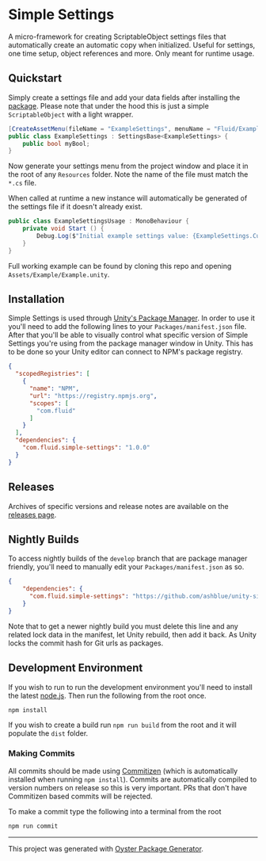 # Simple Settings

A micro-framework for creating ScriptableObject settings files that automatically create an automatic copy when initialized. Useful for settings, one time setup, object references and more. Only meant for runtime usage.

## Quickstart

Simply create a settings file and add your data fields after installing the [package](#installation). Please note that under the hood this is just a simple `ScriptableObject` with a light wrapper.

```c#
[CreateAssetMenu(fileName = "ExampleSettings", menuName = "Fluid/Example Settings")]
public class ExampleSettings : SettingsBase<ExampleSettings> {
    public bool myBool;
}
```

Now generate your settings menu from the project window and place it in the root of any `Resources` folder. Note the name of the file must match the `*.cs` file.
 
When called at runtime a new instance will automatically be generated of the settings file if it doesn't already exist.

```c#
public class ExampleSettingsUsage : MonoBehaviour {
    private void Start () {
        Debug.Log($"Initial example settings value: {ExampleSettings.Current.myBool}");
    }
}
```

Full working example can be found by cloning this repo and opening `Assets/Example/Example.unity`.

## Installation

Simple Settings is used through [Unity's Package Manager](https://docs.unity3d.com/Manual/CustomPackages.html). In order to use it you'll need to add the following lines to your `Packages/manifest.json` file. After that you'll be able to visually control what specific version of Simple Settings you're using from the package manager window in Unity. This has to be done so your Unity editor can connect to NPM's package registry.

```json
{
  "scopedRegistries": [
    {
      "name": "NPM",
      "url": "https://registry.npmjs.org",
      "scopes": [
        "com.fluid"
      ]
    }
  ],
  "dependencies": {
    "com.fluid.simple-settings": "1.0.0"
  }
}
```

## Releases

Archives of specific versions and release notes are available on the [releases page](https://github.com/ashblue/unity-simple-settings/releases).

## Nightly Builds

To access nightly builds of the `develop` branch that are package manager friendly, you'll need to manually edit your `Packages/manifest.json` as so. 

```json
{
    "dependencies": {
      "com.fluid.simple-settings": "https://github.com/ashblue/unity-simple-settings.git#nightly"
    }
}
```

Note that to get a newer nightly build you must delete this line and any related lock data in the manifest, let Unity rebuild, then add it back. As Unity locks the commit hash for Git urls as packages.

## Development Environment

If you wish to run to run the development environment you'll need to install the latest [node.js](https://nodejs.org/en/). Then run the following from the root once.

`npm install`

If you wish to create a build run `npm run build` from the root and it will populate the `dist` folder.

### Making Commits

All commits should be made using [Commitizen](https://github.com/commitizen/cz-cli) (which is automatically installed when running `npm install`). Commits are automatically compiled to version numbers on release so this is very important. PRs that don't have Commitizen based commits will be rejected.

To make a commit type the following into a terminal from the root

```bash
npm run commit
```

---

This project was generated with [Oyster Package Generator](https://github.com/ashblue/oyster-package-generator).
